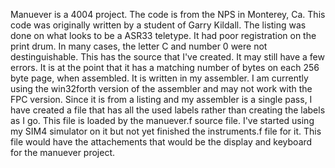 Manuever is a 4004 project. 
The code is from the NPS in Monterey, Ca. This code was originally written by a student of Garry Kildall. 
The listing was done on what looks to be a ASR33 teletype. It had poor registration on the print drum. 
In many cases, the letter C and number 0 were not destinguishable. This has the source that I've created. 
It may still have a few errors. It is at the point that it has a matching number of bytes on each 256 byte page, 
when assembled. It is written in my assembler. I am currently using the win32forth version of the assembler 
and may not work with the FPC version. Since it is from a listing and my assembler is a single pass, 
I have created a file that has all the used labels rather than creating the labels as I go. 
This file is loaded by the manuever.f source file. 
I've started using my SIM4 simulator on it but not yet finished the instruments.f file for it. 
This file would have the attachements that would be the display and keyboard for the manuever project.
